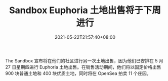 ﻿---
title: "Sandbox Euphoria 土地出售将于下周进行"
date: 2021-05-22T21:57:40+08:00
lastmod: 2021-05-22T16:45:40+08:00
draft: false
authors: ["Stuart"]
description: "The Sandbox 宣布将在他们的社区进行另一次土地出售，因为他们已安排在 5 月 27 日星期四进行 Euphoria 土地出售。在销售活动期间，他们将以固定价格出售 900 块普通土地和 400 块优质土地，同时将在 OpenSea 拍卖 11 个庄园。"
featuredImage: "the-sandbox-euphoria-land-sale-coming-next-week.png"
tags: ["Virtual World","虚拟世界","Play to Earn"]
categories: ["news"]
news: ["虚拟世界"]
weight: 
lightgallery: true
pinned: false
recommend: false
recommend1: false
---

The Sandbox 宣布将在他们的社区进行另一次土地出售，因为他们已安排在 5 月 27 日星期四进行 Euphoria 土地出售。在销售活动期间，他们将以固定价格出售 900 块普通土地和 400 块优质土地，同时将在 OpenSea 拍卖 11 个庄园。

<!--more-->

